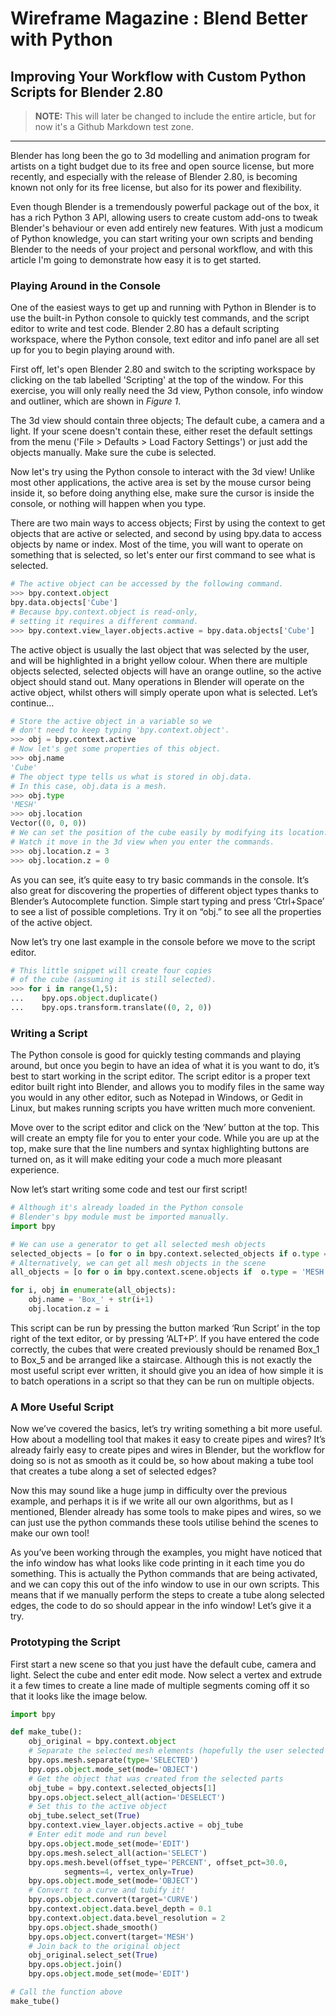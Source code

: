 # Wireframe Magazine : Blend Better with Python
## Improving Your Workflow with Custom Python Scripts for Blender 2.80

> **NOTE:** This will later be changed to include the entire article, but for now it's a Github Markdown test zone.

---

Blender has long been the go to 3d modelling and animation program for artists on a tight budget due to its free and open source license, but more recently, and especially with the release of Blender 2.80, is becoming known not only for its free license, but also for its power and flexibility.

Even though Blender is a tremendously powerful package out of the box, it has a rich Python 3 API, allowing users to create custom add-ons to tweak Blender's behaviour or even add entirely new features. With just a modicum of Python knowledge, you can start writing your own scripts and bending Blender to the needs of your project and personal workflow, and with this article I'm going to demonstrate how easy it is to get started.

### Playing Around in the Console

One of the easiest ways to get up and running with Python in Blender is to use the built-in Python console to quickly test commands, and the script editor to write and test code. Blender 2.80 has a default scripting workspace, where the Python console, text editor and info panel are all set up for you to begin playing around with.

First off, let's open Blender 2.80 and switch to the scripting workspace by clicking on the tab labelled 'Scripting' at the top of the window. For this exercise, you will only really need the 3d view, Python console, info window and outliner, which are shown in *Figure 1*.

The 3d view should contain three objects; The default cube, a camera and a light. If your scene doesn't contain these, either reset the default settings from the menu ('File > Defaults > Load Factory Settings') or just add the objects manually. Make sure the cube is selected.

Now let's try using the Python console to interact with the 3d view! Unlike most other applications, the active area is set by the mouse cursor being inside it, so before doing anything else, make sure the cursor is inside the console, or nothing will happen when you type.

There are two main ways to access objects; First by using the context to get objects that are active or selected, and second by using bpy.data to access objects by name or index. Most of the time, you will want to operate on something that is selected, so let's enter our first command to see what is selected.

```python
# The active object can be accessed by the following command.
>>> bpy.context.object
bpy.data.objects['Cube']
# Because bpy.context.object is read-only,
# setting it requires a different command.
>>> bpy.context.view_layer.objects.active = bpy.data.objects['Cube']
```

The active object is usually the last object that was selected by the user, and will be highlighted in a bright yellow colour. When there are multiple objects selected, selected objects will have an orange outline, so the active object should stand out. Many operations in Blender will operate on the active object, whilst others will simply operate upon what is selected. Let’s continue…

```python
# Store the active object in a variable so we
# don't need to keep typing 'bpy.context.object'.
>>> obj = bpy.context.active
# Now let's get some properties of this object.
>>> obj.name
'Cube'
# The object type tells us what is stored in obj.data.
# In this case, obj.data is a mesh.
>>> obj.type
'MESH'
>>> obj.location
Vector((0, 0, 0))
# We can set the position of the cube easily by modifying its location.
# Watch it move in the 3d view when you enter the commands.
>>> obj.location.z = 3
>>> obj.location.z = 0
```

As you can see, it’s quite easy to try basic commands in the console. It’s also great for discovering the properties of different object types thanks to Blender’s Autocomplete function. Simple start typing and press ‘Ctrl+Space’ to see a list of possible completions. Try it on “obj.” to see all the properties of the active object.

Now let’s try one last example in the console before we move to the script editor.

```python
# This little snippet will create four copies
# of the cube (assuming it is still selected).
>>> for i in range(1,5):
...    bpy.ops.object.duplicate()
...    bpy.ops.transform.translate((0, 2, 0))
```

### Writing a Script

The Python console is good for quickly testing commands and playing around, but once you begin to have an idea of what it is you want to do, it’s best to start working in the script editor. The script editor is a proper text editor built right into Blender, and allows you to modify files in the same way you would in any other editor, such as Notepad in Windows, or Gedit in Linux, but makes running scripts you have written much more convenient.

Move over to the script editor and click on the ‘New’ button at the top. This will create an empty file for you to enter your code. While you are up at the top, make sure that the line numbers and syntax highlighting buttons are turned on, as it will make editing your code a much more pleasant experience.

Now let’s start writing some code and test our first script!

```python
# Although it's already loaded in the Python console
# Blender's bpy module must be imported manually.
import bpy

# We can use a generator to get all selected mesh objects
selected_objects = [o for o in bpy.context.selected_objects if o.type = 'MESH']
# Alternatively, we can get all mesh objects in the scene
all_objects = [o for o in bpy.context.scene.objects if  o.type = 'MESH']

for i, obj in enumerate(all_objects):
    obj.name = 'Box_' + str(i+1)
    obj.location.z = i
```

This script can be run by pressing the button marked ‘Run Script’ in the top right of the text editor, or by pressing ‘ALT+P’. If you have entered the code correctly, the cubes that were created previously should be renamed Box_1 to Box_5 and be arranged like a staircase. Although this is not exactly the most useful script ever written, it should give you an idea of how simple it is to batch operations in a script so that they can be run on multiple objects.

### A More Useful Script

Now we’ve covered the basics, let’s try writing something a bit more useful. How about a modelling tool that makes it easy to create pipes and wires? It’s already fairly easy to create pipes and wires in Blender, but the workflow for doing so is not as smooth as it could be, so how about making a tube tool that creates a tube along a set of selected edges?

Now this may sound like a huge jump in difficulty over the previous example, and perhaps it is if we write all our own algorithms, but as I mentioned, Blender already has some tools to make pipes and wires, so we can just use the python commands these tools utilise behind the scenes to make our own tool!

As you’ve been working through the examples, you might have noticed that the info window has what looks like code printing in it each time you do something. This is actually the Python commands that are being activated, and we can copy this out of the info window to use in our own scripts. This means that if we manually perform the steps to create a tube along selected edges, the code to do so should appear in the info window! Let’s give it a try.

### Prototyping the Script

First start a new scene so that you just have the default cube, camera and light. Select the cube and enter edit mode. Now select a vertex and extrude it a few times to create a line made of multiple segments coming off it so that it looks like the image below.

```python
import bpy

def make_tube():
    obj_original = bpy.context.object
    # Separate the selected mesh elements (hopefully the user selected some edges!)
    bpy.ops.mesh.separate(type='SELECTED')
    bpy.ops.object.mode_set(mode='OBJECT')
    # Get the object that was created from the selected parts
    obj_tube = bpy.context.selected_objects[1]
    bpy.ops.object.select_all(action='DESELECT')
    # Set this to the active object
    obj_tube.select_set(True)
    bpy.context.view_layer.objects.active = obj_tube
    # Enter edit mode and run bevel
    bpy.ops.object.mode_set(mode='EDIT')
    bpy.ops.mesh.select_all(action='SELECT')
    bpy.ops.mesh.bevel(offset_type='PERCENT', offset_pct=30.0,
            segments=4, vertex_only=True)
    bpy.ops.object.mode_set(mode='OBJECT')
    # Convert to a curve and tubify it!
    bpy.ops.object.convert(target='CURVE')
    bpy.context.object.data.bevel_depth = 0.1
    bpy.context.object.data.bevel_resolution = 2
    bpy.ops.object.shade_smooth()
    bpy.ops.object.convert(target='MESH')
    # Join back to the original object
    obj_original.select_set(True)
    bpy.ops.object.join()
    bpy.ops.object.mode_set(mode='EDIT')

# Call the function above
make_tube()
```
